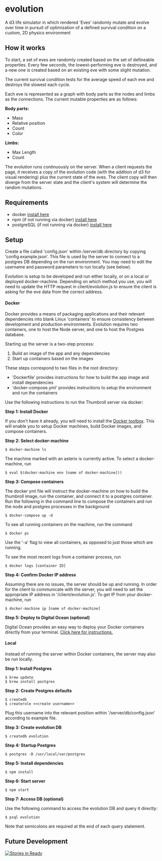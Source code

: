 # evolution

A d3 life simulator in which rendered 'Eves' randomly mutate and evolve over time in pursuit of optimization of a defined survival condition on a custom, 2D physics environment

## How it works

To start, a set of eves are randomly created based on the set of defineable properties. Every few seconds, the lowest-performing eve is destroyed, and a new one is created based on an existing eve with some slight mutation.

The current survival condition tests for the average speed of each eve and destroys the slowest each cycle.

Each eve is represented as a graph with body parts as the nodes and limbs as the connections. The current mutable properties are as follows:

__Body parts:__
- Mass
- Relative position
- Count
- Color

__Limbs:__
- Max Length
- Count

The evolution runs continuously on the server. When a client requests the page, it receives a copy of the evolution code (with the addition of d3 for visual rendering) plus the current state of the eves. The client copy will then diverge from the server state and the client's system will determine the random mutations.

## Requirements
- docker [install here](https://docs.docker.com/engine/installation/)
- npm (if not running via docker) [install here](http://blog.npmjs.org/post/85484771375/how-to-install-npm)
- postgreSQL (if not running via docker) [install here](http://www.postgresql.org/download/)

## Setup

Create a file called 'config.json' within /server/db directory by copying 'config.example.json'. This file is used by the server to connect to a postgres DB depending on the run environment. You may need to edit the username and password parameters to run locally (see below).

Evolution is setup to be developed and run either locally, or on a local or deployed docker-machine. Depending on which method you use, you will need to update the HTTP request in client/evolution.js to ensure the client is asking for the eve data from the correct address.

#### Docker

Docker provides a means of packaging applications and their relevant dependencies into blank Linux 'containers' to ensure consistency between development and production environments. Evolution requires two containers, one to host the Node server, and one to host the Postgres database. 

Starting up the server is a two-step process:

1. Build an image of the app and any dependencies
2. Start up containers based on the images

These steps correspond to two files in the root directory:

* 'Dockerfile' provides instructions for how to build the app image and install dependencies
* 'docker-compose.yml' provides instructions to setup the environment and run the containers

Use the following instructions to run the Thumbroll server via docker:

__Step 1: Install Docker__

If you don't have it already, you will need to install the [Docker toolbox](https://docs.docker.com/engine/installation/mac/). This will enable you to setup Docker machines, build Docker images, and compose containers.

__Step 2: Select docker-machine__


```
$ docker-machine ls
```

The machine marked with an asterix is currently active. To select a docker-machine, run

```
$ eval $(docker-machine env [name of docker-machine]))
```

__Step 3: Compose containers__

The docker yml file will instruct the docker-machine on how to build the thumbroll image, run the container,
and connect it to a postgres container. Run the following in the command line to compose the containers and
run the node and postgres processes in the background

```
$ docker-compose up -d
```

To see all running containers on the machine, run the command

```
$ docker ps
```

Use the '-a' flag to view all containers, as opposed to just those which are running.

To see the most recent logs from a container process, run

```
$ docker logs [container ID]
```

__Step 4: Confirm Docker IP address__

Assuming there are no issues, the server should be up and running. In order for the client to communicate with the server, you will need to set the appropriate IP address in '/client/evolution.js'. To get IP from your docker-machine, run

```
$ docker-machine ip [name of docker-machine]
```

__Step 5: Deploy to Digital Ocean (optional)__

Digital Ocean provides an easy way to deploy your Docker containers directly from your terminal. [Click here for instructions.](https://docs.docker.com/machine/drivers/digital-ocean/)

#### Local

Instead of running the server within Docker containers, the server may also be run locally.

__Step 1: Install Postgres__

```
$ brew update
$ brew install postgres
```

__Step 2: Create Postgres defaults__

```
$ createdb
$ createrole <<create username>>
```

Plug this username into the relevant position within '/server/db/config.json' according to example file.

__Step 3: Create evolution DB__

```
$ createdb evolution
```

__Step 4: Startup Postgres__

```
$ postgres -D /usr/local/var/postgres
```

__Step 5: Install dependencies__ 

```
$ npm install
```

__Step 6: Start server__

```
$ npm start
```

__Step 7: Access DB (optional)__

Use the following command to access the evolution DB and query it directly:

```
$ psql evolution
```

Note that semicolons are required at the end of each query statement.

## Future Development

[![Stories in Ready](https://badge.waffle.io/iandeboisblanc/evolution.svg?label=ready&title=Ready)](http://waffle.io/iandeboisblanc/evolution)
